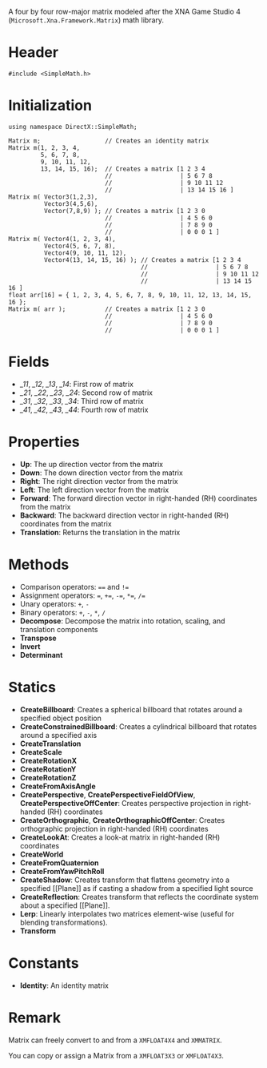 A four by four row-major matrix modeled after the XNA Game Studio 4 (``Microsoft.Xna.Framework.Matrix``) math library.

# Header

    #include <SimpleMath.h>

# Initialization

    using namespace DirectX::SimpleMath;

    Matrix m;                  // Creates an identity matrix
    Matrix m(1, 2, 3, 4,
             5, 6, 7, 8,
             9, 10, 11, 12,
             13, 14, 15, 16);  // Creates a matrix [1 2 3 4
                               //                   | 5 6 7 8
                               //                   | 9 10 11 12
                               //                   | 13 14 15 16 ]
    Matrix m( Vector3(1,2,3),
              Vector3(4,5,6),
              Vector(7,8,9) ); // Creates a matrix [1 2 3 0
                               //                   | 4 5 6 0
                               //                   | 7 8 9 0
                               //                   | 0 0 0 1 ]
    Matrix m( Vector4(1, 2, 3, 4),
              Vector4(5, 6, 7, 8),
              Vector4(9, 10, 11, 12),
              Vector4(13, 14, 15, 16) ); // Creates a matrix [1 2 3 4
                                         //                   | 5 6 7 8
                                         //                   | 9 10 11 12
                                         //                   | 13 14 15 16 ]
    float arr[16] = { 1, 2, 3, 4, 5, 6, 7, 8, 9, 10, 11, 12, 13, 14, 15, 16 };
    Matrix m( arr );           // Creates a matrix [1 2 3 0
                               //                   | 4 5 6 0
                               //                   | 7 8 9 0
                               //                   | 0 0 0 1 ]

# Fields
* *_11*, *_12*, *_13*, *_14*: First row of matrix
* *_21*, *_22*, *_23*, *_24*: Second row of matrix
* *_31*, *_32*, *_33*, *_34*: Third row of matrix
* *_41*, *_42*, *_43*, *_44*: Fourth row of matrix

# Properties
* **Up**: The up direction vector from the matrix
* **Down**: The down direction vector from the matrix
* **Right**: The right direction vector from the matrix
* **Left**: The left direction vector from the matrix
* **Forward**: The forward direction vector in right-handed (RH) coordinates from the matrix
* **Backward**: The backward direction vector in right-handed (RH) coordinates from the matrix
* **Translation**: Returns the translation in the matrix

# Methods
* Comparison operators: ``==`` and ``!=``
* Assignment operators: ``=``, ``+=``, ``-=``, ``*=``, ``/=``
* Unary operators: ``+``, ``-``
* Binary operators: ``+``, ``-``, ``*``, ``/``
* **Decompose**: Decompose the matrix into rotation, scaling, and translation components
* **Transpose**
* **Invert**
* **Determinant**

# Statics
* **CreateBillboard**: Creates a spherical billboard that rotates around a specified object position
* **CreateConstrainedBillboard**: Creates a cylindrical billboard that rotates around a specified axis 
* **CreateTranslation**
* **CreateScale**
* **CreateRotationX**
* **CreateRotationY**
* **CreateRotationZ**
* **CreateFromAxisAngle**
* **CreatePerspective**, **CreatePerspectiveFieldOfView**, **CreatePerspectiveOffCenter**: Creates perspective projection in right-handed (RH) coordinates
* **CreateOrthographic**, **CreateOrthographicOffCenter**: Creates orthographic projection in right-handed (RH) coordinates
* **CreateLookAt**: Creates a look-at matrix in right-handed (RH) coordinates
* **CreateWorld**
* **CreateFromQuaternion**
* **CreateFromYawPitchRoll**
* **CreateShadow**: Creates transform that flattens geometry into a specified [[Plane]] as if casting a shadow from a specified light source
* **CreateReflection**: Creates transform that reflects the coordinate system about a specified [[Plane]]. 
* **Lerp**: Linearly interpolates two matrices element-wise (useful for blending transformations).
* **Transform**

# Constants

* **Identity**: An identity matrix

# Remark
Matrix can freely convert to and from a ``XMFLOAT4X4`` and ``XMMATRIX``.

You can copy or assign a Matrix from a ``XMFLOAT3X3`` or ``XMFLOAT4X3``.
